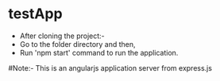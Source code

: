 # testApp

* After cloning the project:-
* Go to the folder directory and then,
* Run 'npm start' command to run the application.

#Note:-
This is an angularjs application server from express.js
